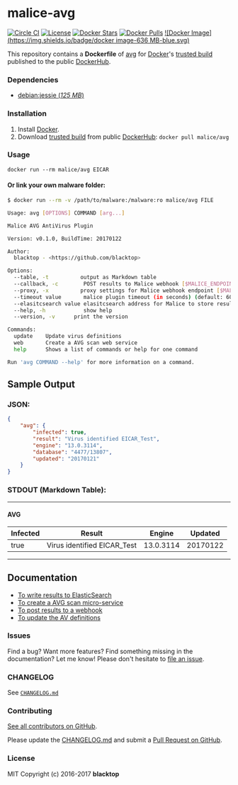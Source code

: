 malice-avg
==========

[![Circle CI](https://circleci.com/gh/maliceio/malice-avg.png?style=shield)](https://circleci.com/gh/maliceio/malice-avg) [![License](http://img.shields.io/:license-mit-blue.svg)](http://doge.mit-license.org) [![Docker Stars](https://img.shields.io/docker/stars/malice/avg.svg)](https://hub.docker.com/r/malice/avg/) [![Docker Pulls](https://img.shields.io/docker/pulls/malice/avg.svg)](https://hub.docker.com/r/malice/avg/) [![Docker Image](https://img.shields.io/badge/docker image-636 MB-blue.svg)](https://hub.docker.com/r/malice/avg/)

This repository contains a **Dockerfile** of [avg](http://www.avg.net/lang/en/) for [Docker](https://www.docker.io/)'s [trusted build](https://index.docker.io/u/malice/avg/) published to the public [DockerHub](https://index.docker.io/).

### Dependencies

-	[debian:jessie (*125 MB*\)](https://index.docker.io/_/debian/)

### Installation

1.	Install [Docker](https://www.docker.io/).
2.	Download [trusted build](https://hub.docker.com/r/malice/avg/) from public [DockerHub](https://hub.docker.com): `docker pull malice/avg`

### Usage

```
docker run --rm malice/avg EICAR
```

#### Or link your own malware folder:

```bash
$ docker run --rm -v /path/to/malware:/malware:ro malice/avg FILE

Usage: avg [OPTIONS] COMMAND [arg...]

Malice AVG AntiVirus Plugin

Version: v0.1.0, BuildTime: 20170122

Author:
  blacktop - <https://github.com/blacktop>

Options:
  --table, -t	       output as Markdown table
  --callback, -c	    POST results to Malice webhook [$MALICE_ENDPOINT]
  --proxy, -x	       proxy settings for Malice webhook endpoint [$MALICE_PROXY]
  --timeout value       malice plugin timeout (in seconds) (default: 60) [$MALICE_TIMEOUT]    
  --elasitcsearch value elasitcsearch address for Malice to store results [$MALICE_ELASTICSEARCH]   
  --help, -h	        show help
  --version, -v	     print the version

Commands:
  update	Update virus definitions
  web       Create a AVG scan web service  
  help		Shows a list of commands or help for one command

Run 'avg COMMAND --help' for more information on a command.
```

Sample Output
-------------

### JSON:

```json
{
    "avg": {
        "infected": true,
        "result": "Virus identified EICAR_Test",              
        "engine": "13.0.3114",
        "database": "4477/13807",        
        "updated": "20170121"
    }
}
```

### STDOUT (Markdown Table):

---

#### AVG

| Infected | Result                      | Engine    | Updated  |
|----------|-----------------------------|-----------|----------|
| true     | Virus identified EICAR_Test | 13.0.3114 | 20170122 |

---

Documentation
-------------

-	[To write results to ElasticSearch](https://github.com/maliceio/malice-avg/blob/master/docs/elasticsearch.md)
-	[To create a AVG scan micro-service](https://github.com/maliceio/malice-avg/blob/master/docs/web.md)
-	[To post results to a webhook](https://github.com/maliceio/malice-avg/blob/master/docs/callback.md)
-	[To update the AV definitions](https://github.com/maliceio/malice-avg/blob/master/docs/update.md)

### Issues

Find a bug? Want more features? Find something missing in the documentation? Let me know! Please don't hesitate to [file an issue](https://github.com/maliceio/malice-avg/issues/new).

### CHANGELOG

See [`CHANGELOG.md`](https://github.com/maliceio/malice-avg/blob/master/CHANGELOG.md)

### Contributing

[See all contributors on GitHub](https://github.com/maliceio/malice-avg/graphs/contributors).

Please update the [CHANGELOG.md](https://github.com/maliceio/malice-avg/blob/master/CHANGELOG.md) and submit a [Pull Request on GitHub](https://help.github.com/articles/using-pull-requests/).

### License

MIT Copyright (c) 2016-2017 **blacktop**
